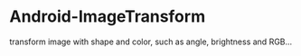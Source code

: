 Android-ImageTransform
======================

transform image with shape and color, such as angle, brightness and RGB...
